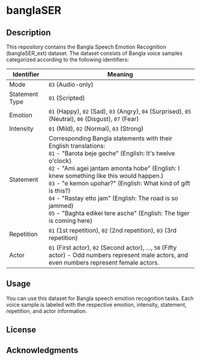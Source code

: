 # banglaSER

## Description

This repository contains the Bangla Speech Emotion Recognition (banglaSER_ext) dataset. The dataset consists of Bangla voice samples categorized according to the following identifiers:

| Identifier      | Meaning          |
|-----------------|------------------|
| Mode            | `03` (Audio-only)|
| Statement Type  | `01` (Scripted)  |
| Emotion         | `01` (Happy), `02` (Sad), `03` (Angry), `04` (Surprised), `05` (Neutral), `06` (Disgust), `07` (Fear) |
| Intensity       | `01` (Mild), `02` (Normal), `03` (Strong) |
| Statement       | Corresponding Bangla statements with their English translations: <br> `01` - "Barota beje geche" (English: It's twelve o'clock) <br> `02` - "Ami agei jantam amonta hobe" (English: I knew something like this would happen.) <br> `03` - "e kemon upohar?" (English: What kind of gift is this?) <br> `04` - "Rastay etto jam" (English: The road is so jammed) <br> `05` - "Baghta edikei tere asche" (English: The tiger is coming here) |
| Repetition      | `01` (1st repetition), `02` (2nd repetition), `03` (3rd repetition) |
| Actor           | `01` (First actor), `02` (Second actor), ..., `50` (Fifty actor) - Odd numbers represent male actors, and even numbers represent female actors. |

## Usage

You can use this dataset for Bangla speech emotion recognition tasks. Each voice sample is labeled with the respective emotion, intensity, statement, repetition, and actor information.

## License

<!--Specify the license under which your dataset is distributed. For example, you can use the [MIT License](https://opensource.org/licenses/MIT).-->

## Acknowledgments

<!--You can mention any acknowledgments, credits, or references to other works that were used in creating the dataset.-->
